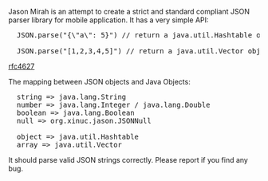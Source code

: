 Jason Mirah is an attempt to create a strict and standard compliant JSON parser library for mobile application.
It has a very simple API:
<pre>
  JSON.parse("{\"a\": 5}") // return a java.util.Hashtable object

  JSON.parse("[1,2,3,4,5]") // return a java.util.Vector object
</pre>

[rfc4627](http://www.ietf.org/rfc/rfc4627.txt)

The mapping between JSON objects and Java Objects:
<pre>
  string => java.lang.String
  number => java.lang.Integer / java.lang.Double
  boolean => java.lang.Boolean
  null => org.xinuc.jason.JSONNull

  object => java.util.Hashtable
  array => java.util.Vector
</pre>

It should parse valid JSON strings correctly. Please report if you find any bug.
